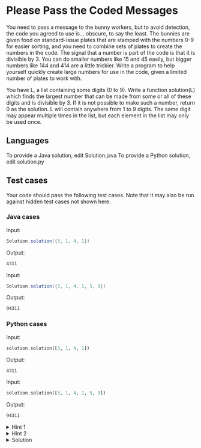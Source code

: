 # Please Pass the Coded Messages

You need to pass a message to the bunny workers, but to avoid detection, the code you agreed to use is... obscure, to say the least. The bunnies are given food on standard-issue plates that are stamped with the numbers 0-9 for easier sorting, and you need to combine sets of plates to create the numbers in the code. The signal that a number is part of the code is that it is divisible by 3. You can do smaller numbers like 15 and 45 easily, but bigger numbers like 144 and 414 are a little trickier. Write a program to help yourself quickly create large numbers for use in the code, given a limited number of plates to work with.

You have L, a list containing some digits (0 to 9). Write a function solution(L) which finds the largest number that can be made from some or all of these digits and is divisible by 3. If it is not possible to make such a number, return 0 as the solution. L will contain anywhere from 1 to 9 digits. The same digit may appear multiple times in the list, but each element in the list may only be used once.

## Languages

To provide a Java solution, edit Solution.java
To provide a Python solution, edit solution.py

## Test cases

Your code should pass the following test cases.
Note that it may also be run against hidden test cases not shown here.

### Java cases

Input:

```java
Solution.solution({3, 1, 4, 1})
```

Output:

```bash
4311
```

Input:

```java
Solution.solution({3, 1, 4, 1, 5, 9})
```

Output:

```bash
94311
```

### Python cases

Input:

```python
solution.solution([3, 1, 4, 1])
```

Output:

```bash
4311
```

Input:

```python
solution.solution([3, 1, 4, 1, 5, 9])
```

Output:

```bash
94311
```

<details>
    <summary>Hint 1</summary>
    Basically this means find the longest subsequence whose sum is divisible by 3
</details>

<details>
    <summary>Hint 2</summary>
    Reverse hint 1, find the minimum number of elements whose removal results in a set with sum divisible by 3
</details>

<details>
    <summary>Solution</summary>
    Let s be the sum of all elements modulo 3. What we could do is to count the frequency of each digit from 0 to 9. If s mod 3 = 0, then the entire set is the longest set. If s mod 3 = 1, then we just need to decrease the frequency of digits 1, 4, 7 by 1 and form the largest number from there. If these frequencies are 0, then we decreases the frequency of 2, 5, 8 by 2. The other case is similar
</details>
